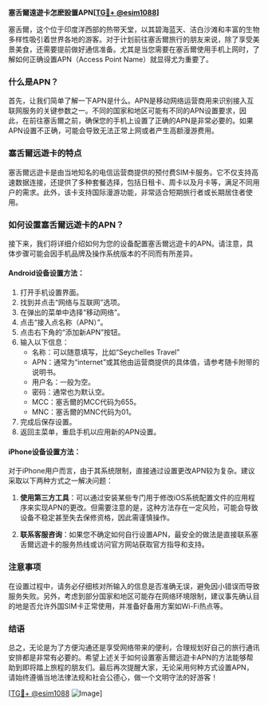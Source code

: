 **塞舌爾遠遊卡怎麽設置APN[[TG💪+ @esim1088](https://t.me/s/esim1088)]**

塞舌爾，这个位于印度洋西部的热带天堂，以其碧海蓝天、洁白沙滩和丰富的生物多样性吸引着世界各地的游客。对于计划前往塞舌爾旅行的朋友来说，除了享受美景美食，还需要提前做好通信准备。尤其是当您需要在塞舌爾使用手机上网时，了解如何正确设置APN（Access Point Name）就显得尤为重要了。

### 什么是APN？

首先，让我们简单了解一下APN是什么。APN是移动网络运营商用来识别接入互联网服务的关键参数之一。不同的国家和地区可能有不同的APN设置要求，因此，在前往塞舌爾之前，确保您的手机上设置了正确的APN是非常必要的。如果APN设置不正确，可能会导致无法正常上网或者产生高额漫游费用。

### 塞舌爾远遊卡的特点

塞舌爾远遊卡是由当地知名的电信运营商提供的预付费SIM卡服务。它不仅支持高速数据连接，还提供了多种套餐选择，包括日租卡、周卡以及月卡等，满足不同用户的需求。此外，该卡支持国际漫游功能，非常适合短期旅行者或长期居住者使用。

### 如何设置塞舌爾远遊卡的APN？

接下来，我们将详细介绍如何为您的设备配置塞舌爾远遊卡的APN。请注意，具体步骤可能会因手机品牌及操作系统版本的不同而有所差异。

#### Android设备设置方法：

1. 打开手机设置界面。
2. 找到并点击“网络与互联网”选项。
3. 在弹出的菜单中选择“移动网络”。
4. 点击“接入点名称（APN）”。
5. 点击右下角的“添加新APN”按钮。
6. 输入以下信息：
   - 名称：可以随意填写，比如“Seychelles Travel”
   - APN：通常为“internet”或其他由运营商提供的具体值，请参考随卡附带的说明书。
   - 用户名：一般为空。
   - 密码：通常也为默认空。
   - MCC：塞舌爾的MCC代码为655。
   - MNC：塞舌爾的MNC代码为01。
7. 完成后保存设置。
8. 返回主菜单，重启手机以应用新的APN设置。

#### iPhone设备设置方法：

对于iPhone用户而言，由于其系统限制，直接通过设置更改APN较为复杂。建议采取以下两种方式之一解决问题：

1. **使用第三方工具**：可以通过安装某些专门用于修改iOS系统配置文件的应用程序来实现APN的更改。但需要注意的是，这种方法存在一定风险，可能会导致设备不稳定甚至失去保修资格，因此需谨慎操作。
   
2. **联系客服咨询**：如果您不确定如何自行设置APN，最安全的做法是直接联系塞舌爾远遊卡的服务热线或访问官方网站获取官方指导和支持。

### 注意事项

在设置过程中，请务必仔细核对所输入的信息是否准确无误，避免因小错误而导致服务失败。另外，考虑到部分国家和地区可能存在网络环境限制，建议事先确认目的地是否允许外国SIM卡正常使用，并准备好备用方案如Wi-Fi热点等。

### 结语

总之，无论是为了方便沟通还是享受网络带来的便利，合理规划好自己的旅行通讯安排都是非常有必要的。希望上述关于如何设置塞舌爾远遊卡APN的方法能够帮助到即将踏上旅程的朋友们。最后再次提醒大家，无论采用何种方式设置APN，请始终遵循当地法律法规和社会公德心，做一个文明守法的好游客！

[[TG💪+ @esim1088](https://t.me/s/esim1088) ![Image](https://i.postimg.cc/4NQfJmqS/Snipaste-2025-05-13-00-14-12.png)]